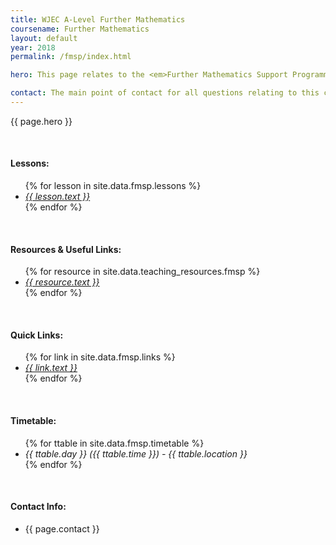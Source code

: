 ```yaml
---
title: WJEC A-Level Further Mathematics
coursename: Further Mathematics
layout: default
year: 2018
permalink: /fmsp/index.html

hero: This page relates to the <em>Further Mathematics Support Programme</em> course <em>WJEC A-Level Further Mathematics</em> running at Cardiff University during 2018. Course notes and program files will be available to download here and will be updated as new material is added. Comments and questions welcome at any time.

contact: The main point of contact for all questions relating to this course will be <a href="/contact" target="_blank">Scott Morgan</a> (<a href="mailto:smorgan@bridgend.ac.uk" target="_blank">smorgan@bridgend.ac.uk</a>). Support will be provided via e-mail or during class.
---
```


<p>{{ page.hero }}</p>
<br/>

<h4>Lessons:</h4>
<ul>
  {% for lesson in site.data.fmsp.lessons %}
    <li><a href="{{ lesson.url }}"><em>{{ lesson.text }}</em></a></li>
  {% endfor %}
</ul>
<br/>

<h4>Resources &amp; Useful Links:</h4>
<ul>
  {% for resource in site.data.teaching_resources.fmsp %}
    <li><a href="{{ resource.url }}" target="_blank"><em>{{ resource.text }}</em></a></li>
  {% endfor %}
</ul>
<br/>

<h4>Quick Links:</h4>
<ul>
  {% for link in site.data.fmsp.links %}
    <li><a href="{{ link.url }}" target="_blank"><em>{{ link.text }}</em></a></li>
  {% endfor %}
</ul>
<br/>

<h4>Timetable:</h4>
<ul>
  {% for ttable in site.data.fmsp.timetable %}
    <li><em>{{ ttable.day }} ({{ ttable.time }}) - {{ ttable.location }}</em></li>
  {% endfor %}
</ul>
<br/>

<h4>Contact Info:</h4>
<ul>
  <li>{{ page.contact }}</li>
</ul>
